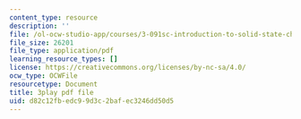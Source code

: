 ```yaml
---
content_type: resource
description: ''
file: /ol-ocw-studio-app/courses/3-091sc-introduction-to-solid-state-chemistry-fall-2010/d82c12fbedc99d3c2bafec3246dd50d5_j9DVXVwVyc4.pdf
file_size: 26201
file_type: application/pdf
learning_resource_types: []
license: https://creativecommons.org/licenses/by-nc-sa/4.0/
ocw_type: OCWFile
resourcetype: Document
title: 3play pdf file
uid: d82c12fb-edc9-9d3c-2baf-ec3246dd50d5
---
```

